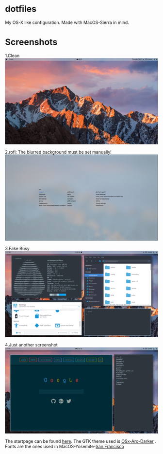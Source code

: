# dotfiles
My OS-X like configuration. Made with MacOS-Sierra in mind.

# Screenshots

1.Clean
![Clean](AntergOS-X_Images/clean.png)

2.rofi: The blurred background must be set manually!
![rofi](AntergOS-X_Images/rofi)

3.Fake Busy
![fake_busy](AntergOS-X_Images/2017-03-29-174830_1366x768_scrot.png)

4.Just another screenshot
![just_another](AntergOS-X_Images/just_another.png)

The startpage can be found [here](https://github.com/NerdyPepper/NerdyPepper.github.io). 
The GTK theme used is [OSx-Arc-Darker](https://github.com/LinxGem33/OSX-Arc-Darker) .
Fonts are the ones used in MacOS-Yosemite-[San Francisco](https://github.com/supermarin/YosemiteSanFranciscoFont)

